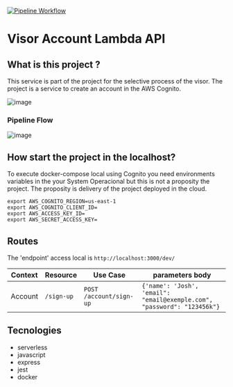 [![Pipeline Workflow](https://github.com/JeffersonGibin/visor-account-lmb-api/actions/workflows/pipeline.yml/badge.svg)](https://github.com/JeffersonGibin/visor-account-lmb-api/actions/workflows/pipeline.yml)


# Visor Account Lambda API

## What is this project ?

This service is part of the project for the selective process of the visor. The project is a service to create an account in the AWS Cognito.


![image](https://user-images.githubusercontent.com/6215779/226136779-4da23e37-5e9c-45d4-9856-58889906a188.png)


### Pipeline Flow
![image](https://user-images.githubusercontent.com/6215779/226136793-39ed132b-cde8-4467-a091-dd3922721010.png)


## How start the project in the localhost?

To execute docker-compose local using Cognito you need environments variables in the your System Operacional but this is not a proposity the
project. The proposity is delivery of the project deployed in the cloud.

```shell
export AWS_COGNITO_REGION=us-east-1
export AWS_COGNITO_CLIENT_ID=
export AWS_ACCESS_KEY_ID=
export AWS_SECRET_ACCESS_KEY=

```

## Routes

The 'endpoint' access local is `http://localhost:3000/dev/`

| Context        | Resource   | Use Case             | parameters body                                         |
| -------------- | ---------- | -------------------- | ------------------------------------------------------- |
| Account | `/sign-up` | `POST /account/sign-up` | `{'name': 'Josh', 'email": "email@exemple.com", "password": "123456k"}` |

## Tecnologies

- serverless
- javascript
- express
- jest
- docker
